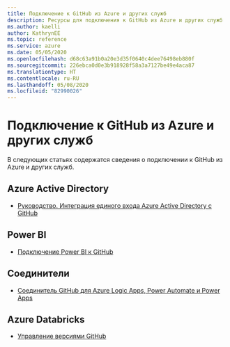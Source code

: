 ```yaml
---
title: Подключение к GitHub из Azure и других служб
description: Ресурсы для подключения к GitHub из Azure и других служб
ms.author: kaelli
author: KathrynEE
ms.topic: reference
ms.service: azure
ms.date: 05/05/2020
ms.openlocfilehash: d68c63a91b0a20e3d35f0640c4dee76498eb880f
ms.sourcegitcommit: 226ebca0d0e3b918928f58a3a7127be49e4aca87
ms.translationtype: HT
ms.contentlocale: ru-RU
ms.lasthandoff: 05/08/2020
ms.locfileid: "82990026"
---
```

# <a name="connect-to-github-from-azure-and-other-services"></a>Подключение к GitHub из Azure и других служб

В следующих статьях содержатся сведения о подключении к GitHub из Azure и других служб.  

## <a name="azure-active-directory"></a>Azure Active Directory 

- [Руководство. Интеграция единого входа Azure Active Directory с GitHub](https://docs.microsoft.com/azure/active-directory/saas-apps/github-tutorial)   

## <a name="power-bi"></a>Power BI

- [Подключение Power BI к GitHub](https://docs.microsoft.com/power-bi/service-connect-to-github)   
## <a name="connectors"></a>Соединители

- [Соединитель GitHub для Azure Logic Apps, Power Automate и Power Apps](https://docs.microsoft.com/connectors/github/)   

## <a name="azure-databricks"></a>Azure Databricks

- [Управление версиями GitHub](https://docs.microsoft.com/azure/databricks/notebooks/github-version-control) 